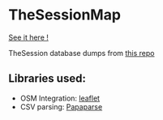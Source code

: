 # TheSessionMap

[See it here !](https://floosh.github.io/TheSessionMap/)

TheSession database dumps from [this repo](https://github.com/adactio/TheSession-data)

## Libraries used:
* OSM Integration: [leaflet](http://leafletjs.com/)
* CSV parsing: [Papaparse](https://www.papaparse.com)
